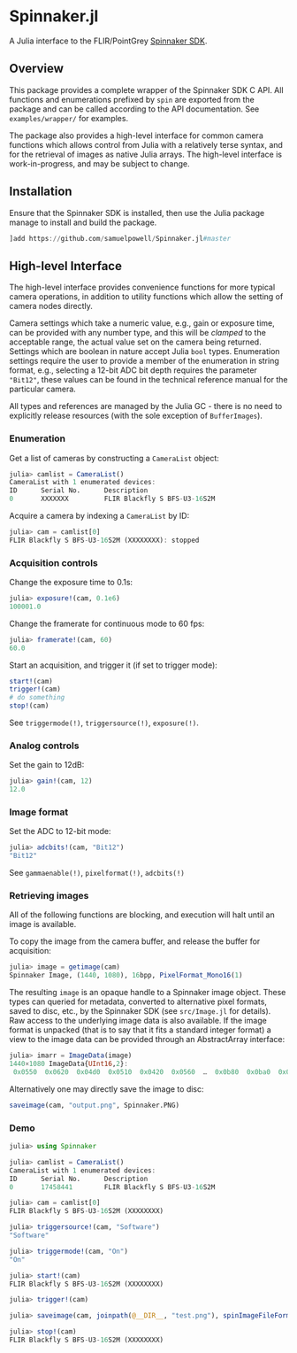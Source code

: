 # Spinnaker.jl

A Julia interface to the FLIR/PointGrey [Spinnaker SDK](https://www.ptgrey.com/spinnaker-sdk).

## Overview

This package provides a complete wrapper of the Spinnaker SDK C API. All
functions and enumerations prefixed by `spin` are exported from the package and
can be called according to the API documentation. See `examples/wrapper/` for
examples.

The package also provides a high-level interface for common camera functions
which allows control from Julia with a relatively terse syntax, and for the
retrieval of images as native Julia arrays. The high-level interface is
work-in-progress, and may be subject to change.

## Installation

Ensure that the Spinnaker SDK is installed, then use the Julia package manage to
install and build the package.

```Julia
]add https://github.com/samuelpowell/Spinnaker.jl#master
```

## High-level Interface

The high-level interface provides convenience functions for more typical camera
operations, in addition to utility functions which allow the setting of camera
nodes directly.

Camera settings which take a numeric value, e.g., gain or exposure time, can be
provided with any number type, and this will be _clamped_ to the acceptable
range, the actual value set on the camera being returned. Settings which are
boolean in nature accept Julia `bool` types. Enumeration settings require the
user to provide a member of the enumeration in string format, e.g., selecting a
12-bit ADC bit depth requires the parameter `"Bit12"`, these values can be found
in the technical reference manual for the particular camera.

All types and references are managed by the Julia GC - there is no need to
explicitly release resources (with the sole exception of `BufferImages`).

### Enumeration

Get a list of cameras by constructing a `CameraList` object:

```julia
julia> camlist = CameraList()
CameraList with 1 enumerated devices:
ID      Serial No.      Description
0       XXXXXXX         FLIR Blackfly S BFS-U3-16S2M
```

Acquire a camera by indexing a `CameraList` by ID:

```julia
julia> cam = camlist[0]
FLIR Blackfly S BFS-U3-16S2M (XXXXXXXX): stopped
```

### Acquisition controls

Change the exposure time to 0.1s:

```julia
julia> exposure!(cam, 0.1e6)
100001.0
```

Change the framerate for continuous mode to 60 fps:

```julia
julia> framerate!(cam, 60)
60.0
```

Start an acquisition, and trigger it (if set to trigger mode):

```julia
start!(cam)
trigger!(cam)
# do something
stop!(cam)
```

See `triggermode(!)`, `triggersource(!)`, `exposure(!)`.

### Analog controls

Set the gain to 12dB:

```julia
julia> gain!(cam, 12)
12.0
```

### Image format

Set the ADC to 12-bit mode:

```julia
julia> adcbits!(cam, "Bit12")
"Bit12"
```

See `gammaenable(!)`, `pixelformat(!)`, `adcbits(!)`

### Retrieving images

All of the following functions are blocking, and execution will halt until an
image is available.

To copy the image from the camera buffer, and release the buffer for acquisition:

```julia
julia> image = getimage(cam)
Spinnaker Image, (1440, 1080), 16bpp, PixelFormat_Mono16(1)
```

The resulting `image` is an opaque handle to a Spinnaker image object. These
types can queried for metadata, converted to alternative pixel formats, saved to
disc, etc., by the Spinnaker SDK (see `src/Image.jl` for details). Raw access
to the underlying image data is also available. If the image format is unpacked
(that is to say that it fits a standard integer format) a view to the image
data can be provided through an AbstractArray interface:

```julia
julia> imarr = ImageData(image)
1440×1080 ImageData{UInt16,2}:
 0x0550  0x0620  0x04d0  0x0510  0x0420  0x0560  …  0x0b80  0x0ba0  0x0c40  0x09e0  0x0d10
```

Alternatively one may directly save the image to disc:

```julia
saveimage(cam, "output.png", Spinnaker.PNG)
```

### Demo

```julia
julia> using Spinnaker

julia> camlist = CameraList()
CameraList with 1 enumerated devices:
ID      Serial No.      Description
0       17458441        FLIR Blackfly S BFS-U3-16S2M

julia> cam = camlist[0]
FLIR Blackfly S BFS-U3-16S2M (XXXXXXXX)

julia> triggersource!(cam, "Software")
"Software"

julia> triggermode!(cam, "On")
"On"

julia> start!(cam)
FLIR Blackfly S BFS-U3-16S2M (XXXXXXXX)

julia> trigger!(cam)

julia> saveimage(cam, joinpath(@__DIR__, "test.png"), spinImageFileFormat(6))

julia> stop!(cam)
FLIR Blackfly S BFS-U3-16S2M (XXXXXXXX)
```
